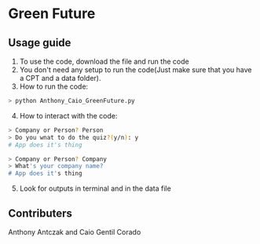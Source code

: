 # Green Future

## Usage guide

1. To use the code, download the file and run the code
2. You don't need any setup to run the code(Just make sure that you have a CPT and a data folder).
3. How to run the code:
```sh
> python Anthony_Caio_GreenFuture.py
```
4. How to interact with the code:
```sh
> Company or Person? Person
> Do you wnat to do the quiz?(y/n): y
# App does it's thing

> Company or Person? Company
> What's your company name?
# App does it's thing
```
5. Look for outputs in terminal and in the data file

## Contributers
Anthony Antczak and Caio Gentil Corado